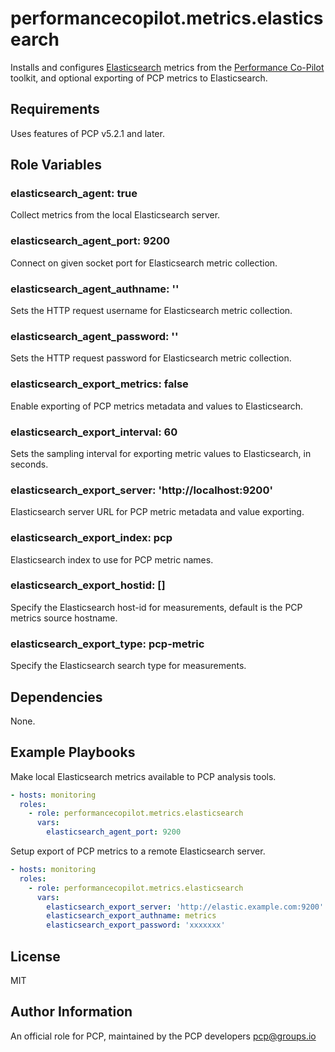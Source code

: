 # performancecopilot.metrics.elasticsearch

Installs and configures [Elasticsearch](https://www.elastic.co/elasticsearch) metrics from the [Performance Co-Pilot](https://pcp.io/) toolkit, and optional exporting of PCP metrics to Elasticsearch.

## Requirements

Uses features of PCP v5.2.1 and later.

## Role Variables

### elasticsearch_agent: true

Collect metrics from the local Elasticsearch server.

### elasticsearch_agent_port: 9200

Connect on given socket port for Elasticsearch metric collection.

### elasticsearch_agent_authname: ''

Sets the HTTP request username for Elasticsearch metric collection.

### elasticsearch_agent_password: ''

Sets the HTTP request password for Elasticsearch metric collection.

### elasticsearch_export_metrics: false

Enable exporting of PCP metrics metadata and values to Elasticsearch.

### elasticsearch_export_interval: 60

Sets the sampling interval for exporting metric values to Elasticsearch, in seconds.

### elasticsearch_export_server: 'http://localhost:9200'

Elasticsearch server URL for PCP metric metadata and value exporting.

### elasticsearch_export_index: pcp

Elasticsearch index to use for PCP metric names.

### elasticsearch_export_hostid: []

Specify the Elasticsearch host-id for measurements, default is the PCP metrics source hostname.

### elasticsearch_export_type: pcp-metric

Specify the Elasticsearch search type for measurements.

## Dependencies

None.

## Example Playbooks

Make local Elasticsearch metrics available to PCP analysis tools.

```yaml
- hosts: monitoring
  roles:
    - role: performancecopilot.metrics.elasticsearch
      vars:
        elasticsearch_agent_port: 9200
```

Setup export of PCP metrics to a remote Elasticsearch server.

```yaml
- hosts: monitoring
  roles:
    - role: performancecopilot.metrics.elasticsearch
      vars:
        elasticsearch_export_server: 'http://elastic.example.com:9200'
        elasticsearch_export_authname: metrics
        elasticsearch_export_password: 'xxxxxxx'
```

## License

MIT

## Author Information

An official role for PCP, maintained by the PCP developers <pcp@groups.io>
